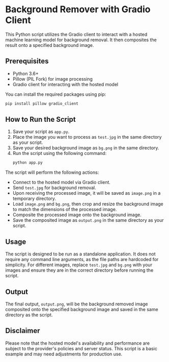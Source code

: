 # Background Remover with Gradio Client
This Python script utilizes the Gradio client to interact with a hosted machine learning model for background removal. It then composites the result onto a specified background image.

## Prerequisites
- Python 3.6+
- Pillow (PIL Fork) for image processing
- Gradio client for interacting with the hosted model

You can install the required packages using pip:
```bash
pip install pillow gradio_client
```

## How to Run the Script
1. Save your script as `app.py`.
2. Place the image you want to process as `test.jpg` in the same directory as your script.
3. Save your desired background image as `bg.png` in the same directory.
4. Run the script using the following command:
   ```bash
   python app.py
   ```

The script will perform the following actions:
- Connect to the hosted model via Gradio client.
- Send `test.jpg` for background removal.
- Upon receiving the processed image, it will be saved as `image.png` in a temporary directory.
- Load `image.png` and `bg.png`, then crop and resize the background image to match the dimensions of the processed image.
- Composite the processed image onto the background image.
- Save the composited image as `output.png` in the same directory as your script.

## Usage
The script is designed to be run as a standalone application. It does not require any command line arguments, as the file paths are hardcoded for simplicity. For different images, replace `test.jpg` and `bg.png` with your images and ensure they are in the correct directory before running the script.

## Output
The final output, `output.png`, will be the background removed image composited onto the specified background image and saved in the same directory as the script.

## Disclaimer
Please note that the hosted model's availability and performance are subject to the provider's policies and server status. This script is a basic example and may need adjustments for production use.
